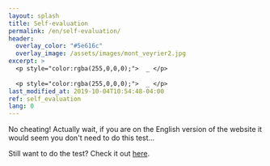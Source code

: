 ```yaml
---
layout: splash
title: Self-evaluation
permalink: /en/self-evaluation/
header:
  overlay_color: "#5e616c"
  overlay_image: /assets/images/mont_veyrier2.jpg
excerpt: >
  <p style="color:rgba(255,0,0,0);">  _ </p>
  
  <p style="color:rgba(255,0,0,0);">  _ </p>
last_modified_at: 2019-10-04T10:54:48-04:00
ref: self_evaluation
lang: 0
---
```


No cheating! Actually wait, if you are on the English version of the website it would seem you don't need to do this test... 
  
Still want to do the test? Check it out [here](/fr/self-evaluation/).